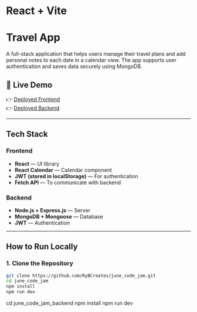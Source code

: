 # React + Vite

# Travel App

A full-stack application that helps users manage their travel plans and add personal notes to each date in a calendar view. The app supports user authentication and saves data securely using MongoDB.

## 🔗 Live Demo

👉 [Deployed Frontend](https://rybcreates.github.io)  
👉 [Deployed Backend](https://itinerarium.onrender.com/)

---

## Tech Stack

### Frontend

- **React** — UI library
- **React Calendar** — Calendar component
- **JWT (stored in localStorage)** — For authentication
- **Fetch API** — To communicate with backend

### Backend

- **Node.js + Express.js** — Server
- **MongoDB + Mongoose** — Database
- **JWT** — Authentication

---

## How to Run Locally

### 1. Clone the Repository

```bash
git clone https://github.com/RyBCreates/june_code_jam.git
cd june_code_jam
npm install
npm run dev
```

cd june_code_jam_backend
npm install
npm run dev

